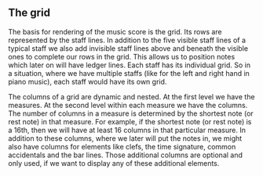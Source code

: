 ## The grid

The basis for rendering of the music score is the grid. Its rows are represented by the
staff lines. In addition to the five visible staff lines of a typical staff we also add invisible
staff lines above and beneath the visible ones to complete our rows in the grid. This allows us
to position notes which later on will have ledger lines. Each staff has its individual grid. So
in a situation, where we have multiple staffs (like for the left and right hand in piano music),
each staff would have its own grid.

The columns of a grid are dynamic and nested. At the first level we have the measures. At the
second level within each measure we have the columns. The number of columns in a measure is
determined by the shortest note (or rest note) in that measure. For example, if the shortest note
(or rest note) is a 16th, then we will have at least 16 columns in that particular measure. In
addition to these columns, where we later will put the notes in, we might also have columns for
elements like clefs, the time signature, common accidentals and the bar lines. Those additional
columns are optional and only used, if we want to display any of these additional elements.